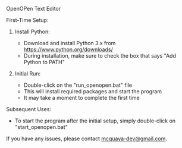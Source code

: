 OpenOPen Text Editor

First-Time Setup:

1. Install Python:
   - Download and install Python 3.x from https://www.python.org/downloads/
   - During installation, make sure to check the box that says "Add Python to PATH"

2. Initial Run:
   - Double-click on the "run_openopen.bat" file
   - This will install required packages and start the program
   - It may take a moment to complete the first time

Subsequent Uses:

- To start the program after the initial setup, simply double-click on "start_openopen.bat"

If you have any issues, please contact mcquaya-dev@gmail.com.
